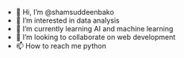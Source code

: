 - 👋 Hi, I’m @shamsuddeenbako
- 👀 I’m interested in data analysis 
- 🌱 I’m currently learning AI and machine learning 
- 💞️ I’m looking to collaborate on web development 
- 📫 How to reach me python 

<!---
shamsuddeenbako/shamsuddeenbako is a ✨ special ✨ repository because its `README.md` (this file) appears on your GitHub profile.
You can click the Preview link to take a look at your changes.
--->
